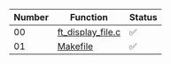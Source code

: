 | Number | Function    | Status  |
|--------|-------------|---------|
| 00     | [ft_display_file.c](ft_display_file.c)  | ✅       |
| 01     | [Makefile](Makefile) | ✅       |

